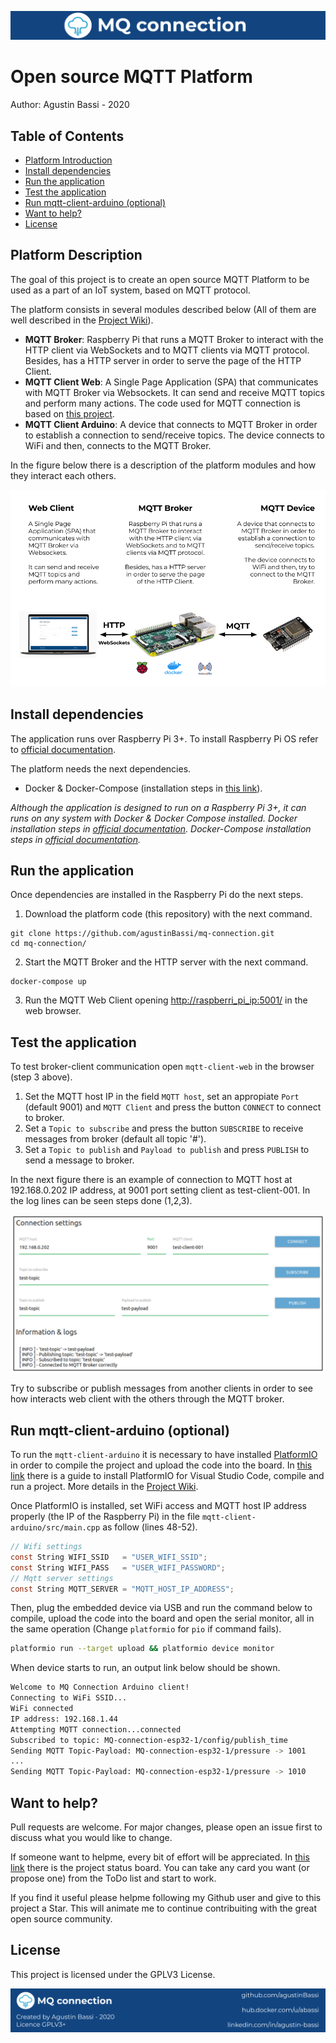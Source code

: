 ![header](doc/header.png)

# Open source MQTT Platform

Author: Agustin Bassi - 2020

## 
## Table of Contents


* [Platform Introduction](#platform-introduction)
* [Install dependencies](#install-dependencies)
* [Run the application](#run-the-application)
* [Test the application](#test-the-application)
* [Run mqtt-client-arduino (optional)](#run-mqtt-client-arduino-(optional))
* [Want to help?](#want-to-help-?)
* [License](#license)

## 
## Platform Description

The goal of this project is to create an open source MQTT Platform to be used as a part of an IoT system, based on MQTT protocol.

The platform consists in several modules described below (All of them are well described in the [Project Wiki](https://github.com/agustinBassi/mq-connection/wiki)).

* **MQTT Broker**: Raspberry Pi that runs a MQTT Broker to interact with the HTTP client via WebSockets and to MQTT clients via MQTT protocol. Besides, has a HTTP server in order to serve the page of the HTTP Client.
* **MQTT Client Web**: A Single Page Application (SPA) that communicates with MQTT Broker via Websockets. It can send and receive MQTT topics and perform many actions. The code used for MQTT connection is based on [this project](https://github.com/jpmens/simple-mqtt-websocket-example).
* **MQTT Client Arduino**: A device that connects to MQTT Broker in order to establish a connection to send/receive topics. The device connects to WiFi and then, connects to the MQTT Broker. 

In the figure below there is a description of the platform modules and how they interact each others.

![architecture](doc/architecture.png)

## 
## Install dependencies


The application runs over Raspberry Pi 3+. To install Raspberry Pi OS refer to [official documentation](https://www.raspberrypi.org/documentation/installation/installing-images/).

The platform needs the next dependencies.

* Docker & Docker-Compose (installation steps in [this link](https://devdojo.com/bobbyiliev/how-to-install-docker-and-docker-compose-on-raspberry-pi)).

_Although the application is designed to run on a Raspberry Pi 3+, it can runs on any system with Docker & Docker Compose installed. Docker installation steps in [official documentation](https://docs.docker.com/get-docker/). Docker-Compose installation steps in [official documentation](https://docs.docker.com/compose/install/)._

## 
## Run the application

Once dependencies are installed in the Raspberry Pi do the next steps.

1. Download the platform code (this repository) with the next command.

```
git clone https://github.com/agustinBassi/mq-connection.git
cd mq-connection/
```

2. Start the MQTT Broker and the HTTP server with the next command.

```
docker-compose up
```

3. Run the MQTT Web Client opening [http://raspberri_pi_ip:5001/](http://raspberri_pi_ip:5001/) in the web browser.

## 
## Test the application

To test broker-client communication open `mqtt-client-web` in the browser (step 3 above). 

1. Set the MQTT host IP in the field `MQTT host`, set an appropiate `Port` (default 9001) and `MQTT Client` and press the button `CONNECT` to connect to broker. 
2. Set a `Topic to subscribe` and press the button `SUBSCRIBE` to receive messages from broker (default all topic '#').
3. Set a `Topic to publish` and `Payload to publish` and press `PUBLISH` to send a message to broker.

In the next figure there is an example of connection to MQTT host at 192.168.0.202 IP address, at 9001 port setting client as test-client-001. In the log lines can be seen steps done (1,2,3).

![mqtt-client-web-running](doc/mqtt-web-client-running.png)

Try to subscribe or publish messages from another clients in order to see how interacts web client with the others through the MQTT broker.

## 
## Run mqtt-client-arduino (optional)

To run the `mqtt-client-arduino` it is necessary to have installed [PlatformIO](https://platformio.org/) in order to compile the project and upload the code into the board. In [this link](https://iot-es.herokuapp.com/post/details/17) there is a guide to install PlatformIO for Visual Studio Code, compile and run a project. More details in the [Project Wiki](https://github.com/agustinBassi/mq-connection/wiki).

Once PlatformIO is installed, set WiFi access and MQTT host IP address properly (the IP of the Raspberry Pi) in the file `mqtt-client-arduino/src/main.cpp` as follow (lines 48-52).

```c
// Wifi settings
const String WIFI_SSID   = "USER_WIFI_SSID";
const String WIFI_PASS   = "USER_WIFI_PASSWORD";
// Mqtt server settings
const String MQTT_SERVER = "MQTT_HOST_IP_ADDRESS";
```

Then, plug the embedded device via USB and run the command below to compile, upload the code into the board and open the serial monitor, all in the same operation (Change `platformio` for `pio` if command fails).

```sh
platformio run --target upload && platformio device monitor
```

When device starts to run, an output link below should be shown.

```sh
Welcome to MQ Connection Arduino client!
Connecting to WiFi SSID...
WiFi connected
IP address: 192.168.1.44
Attempting MQTT connection...connected
Subscribed to topic: MQ-connection-esp32-1/config/publish_time
Sending MQTT Topic-Payload: MQ-connection-esp32-1/pressure -> 1001
...
Sending MQTT Topic-Payload: MQ-connection-esp32-1/pressure -> 1010
```

## 
## Want to help?

Pull requests are welcome. For major changes, please open an issue first to discuss what you would like to change.

If someone want to helpme, every bit of effort will be appreciated. In [this link](https://github.com/agustinBassi/mq-connection/projects/1) there is the project status board. You can take any card you want (or propose one) from the ToDo list and start to work.

If you find it useful please helpme following my Github user and give to this project a Star. This will animate me to continue contribuiting with the great open source community.

## 
## License

This project is licensed under the GPLV3 License.

![footer](doc/footer.png)